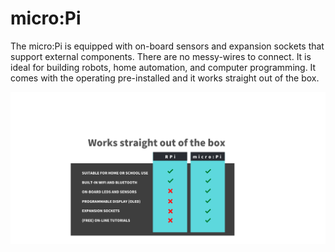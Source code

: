 # micro:Pi

The micro:Pi is equipped with on-board sensors and expansion sockets that support external components. There are no messy-wires to connect. It is ideal for building robots, home automation, and computer programming. It comes with the operating pre-installed and it works straight out of the box.

![picture](images/outofbox.png)

